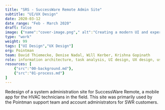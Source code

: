 ```yaml
---
title: "SRS - SuccessWare Remote Admin Site"
subtitle: "UI/UX Design"
date: 2020-03-12
date_range: "Feb - March 2020"
draft: false
image: {"name":"cover-image.png"," alt":"Creating a modern UI and experience for SWR admin site"}
type: "work"
weight: 99
tags: ["UI Design","UX Design"]
org: Pointman
team: David Thiemecke, Denise Nadal, Will Kerber, Krishna Gopinath
role: information architecture, task analysis, UI design, UX design, user research, user testing,
resources: [
    {"src":"00-background.md"},
    {"src":"01-process.md"}
]
---
```

Redesign of a system administration site for SuccessWare Remote, a mobile app for the HVAC technicians in the field. This site was primarily used by the Pointman support team and account administrators for SWR customers.